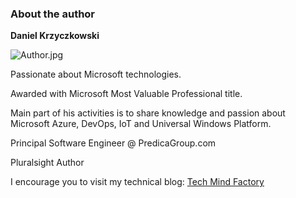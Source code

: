### About the author

**Daniel Krzyczkowski**

![Author.jpg](https://avatars1.githubusercontent.com/u/15244422?s=400&u=9926d1d4e9e4f437c731ecb5532ab221495130a4&v=4)

Passionate about Microsoft technologies.

Awarded with Microsoft Most Valuable Professional title.

Main part of his activities is to share knowledge and passion about Microsoft Azure, DevOps, IoT and Universal Windows Platform.

Principal Software Engineer @ PredicaGroup.com

Pluralsight Author

I encourage you to visit my technical blog: [Tech Mind Factory](https://techmindfactory.com/)
